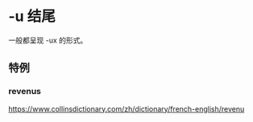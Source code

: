 



# -u  结尾
一般都呈现 -ux 的形式。


## 特例
### revenus
https://www.collinsdictionary.com/zh/dictionary/french-english/revenu
 
